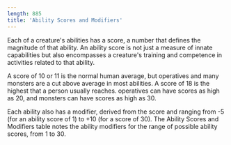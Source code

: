 ```yaml
---
length: 885
title: 'Ability Scores and Modifiers'
---
```


Each of a creature's abilities has a score, a number that defines the magnitude of that ability. An ability score is not
just a measure of innate capabilities but also encompasses a creature's training and competence in activities related
to that ability.

A score of 10 or 11 is the normal human average, but operatives and many monsters are a cut above average in most
abilities. A score of 18 is the highest that a person usually reaches. operatives can have scores as high as 20, and
monsters can have scores as high as 30.

Each ability also has a modifier, derived from the score and ranging from -5 (for an ability score of 1) to +10 (for a
score of 30). The Ability Scores and Modifiers table notes the ability modifiers for the range of possible ability scores,
from 1 to 30.

<ai-dialog title="Ability Scores and Modifiers" component="ability-score-modifiers"></ai-dialog>

<source-reference pages="76"></source-reference>
